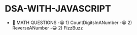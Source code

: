 # DSA-WITH-JAVASCRIPT
- &#129300; MATH QUESTIONS
 -&#128512; 1) CountDigitsInANumber
 -&#128512; 2) ReverseANumber
 -&#128512; 2) FizzBuzz